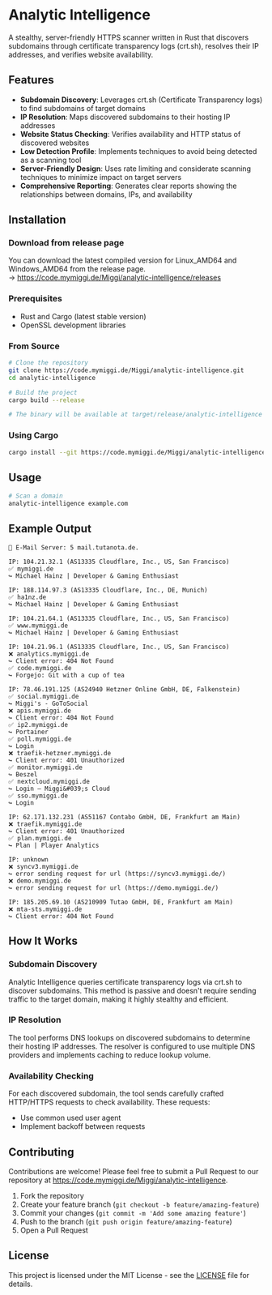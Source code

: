 # Analytic Intelligence

A stealthy, server-friendly HTTPS scanner written in Rust that discovers subdomains through certificate transparency
logs (crt.sh), resolves their IP addresses, and verifies website availability.

## Features

- **Subdomain Discovery**: Leverages crt.sh (Certificate Transparency logs) to find subdomains of target domains
- **IP Resolution**: Maps discovered subdomains to their hosting IP addresses
- **Website Status Checking**: Verifies availability and HTTP status of discovered websites
- **Low Detection Profile**: Implements techniques to avoid being detected as a scanning tool
- **Server-Friendly Design**: Uses rate limiting and considerate scanning techniques to minimize impact on target
  servers
- **Comprehensive Reporting**: Generates clear reports showing the relationships between domains, IPs, and availability

## Installation

### Download from release page

You can download the latest compiled version for Linux_AMD64 and Windows_AMD64 from the release page.  
-> https://code.mymiggi.de/Miggi/analytic-intelligence/releases

### Prerequisites

- Rust and Cargo (latest stable version)
- OpenSSL development libraries

### From Source

```bash
# Clone the repository
git clone https://code.mymiggi.de/Miggi/analytic-intelligence.git
cd analytic-intelligence

# Build the project
cargo build --release

# The binary will be available at target/release/analytic-intelligence
```

### Using Cargo

```bash
cargo install --git https://code.mymiggi.de/Miggi/analytic-intelligence.git
```

## Usage

```bash
# Scan a domain
analytic-intelligence example.com
```

## Example Output

```
📧 E-Mail Server: 5 mail.tutanota.de.

IP: 104.21.32.1 (AS13335 Cloudflare, Inc., US, San Francisco)
✅ mymiggi.de
↪ Michael Hainz | Developer & Gaming Enthusiast

IP: 188.114.97.3 (AS13335 Cloudflare, Inc., DE, Munich)
✅ ha1nz.de
↪ Michael Hainz | Developer & Gaming Enthusiast

IP: 104.21.64.1 (AS13335 Cloudflare, Inc., US, San Francisco)
✅ www.mymiggi.de
↪ Michael Hainz | Developer & Gaming Enthusiast

IP: 104.21.96.1 (AS13335 Cloudflare, Inc., US, San Francisco)
❌ analytics.mymiggi.de
↪ Client error: 404 Not Found
✅ code.mymiggi.de
↪ Forgejo: Git with a cup of tea

IP: 78.46.191.125 (AS24940 Hetzner Online GmbH, DE, Falkenstein)
✅ social.mymiggi.de
↪ Miggi's - GoToSocial
❌ apis.mymiggi.de
↪ Client error: 404 Not Found
✅ ip2.mymiggi.de
↪ Portainer
✅ poll.mymiggi.de
↪ Login
❌ traefik-hetzner.mymiggi.de
↪ Client error: 401 Unauthorized
✅ monitor.mymiggi.de
↪ Beszel
✅ nextcloud.mymiggi.de
↪ Login – Miggi&#039;s Cloud
✅ sso.mymiggi.de
↪ Login

IP: 62.171.132.231 (AS51167 Contabo GmbH, DE, Frankfurt am Main)
❌ traefik.mymiggi.de
↪ Client error: 401 Unauthorized
✅ plan.mymiggi.de
↪ Plan | Player Analytics

IP: unknown
❌ syncv3.mymiggi.de
↪ error sending request for url (https://syncv3.mymiggi.de/)
❌ demo.mymiggi.de
↪ error sending request for url (https://demo.mymiggi.de/)

IP: 185.205.69.10 (AS210909 Tutao GmbH, DE, Frankfurt am Main)
❌ mta-sts.mymiggi.de
↪ Client error: 404 Not Found
```

## How It Works

### Subdomain Discovery

Analytic Intelligence queries certificate transparency logs via crt.sh to discover subdomains. This method is passive
and doesn't require sending traffic to the target domain, making it highly stealthy and efficient.

### IP Resolution

The tool performs DNS lookups on discovered subdomains to determine their hosting IP addresses. The resolver is
configured to use multiple DNS providers and implements caching to reduce lookup volume.

### Availability Checking

For each discovered subdomain, the tool sends carefully crafted HTTP/HTTPS requests to check availability. These
requests:

- Use common used user agent
- Implement backoff between requests

## Contributing

Contributions are welcome! Please feel free to submit a Pull Request to our repository
at https://code.mymiggi.de/Miggi/analytic-intelligence.

1. Fork the repository
2. Create your feature branch (`git checkout -b feature/amazing-feature`)
3. Commit your changes (`git commit -m 'Add some amazing feature'`)
4. Push to the branch (`git push origin feature/amazing-feature`)
5. Open a Pull Request

## License

This project is licensed under the MIT License - see the [LICENSE](./LICENSE) file for details.